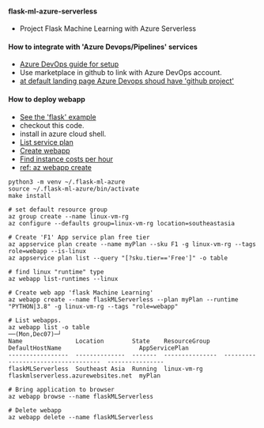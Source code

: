 #### flask-ml-azure-serverless

   * Project Flask Machine Learning with Azure Serverless

#### How to integrate with 'Azure Devops/Pipelines' services

   * [Azure DevOps guide for setup](https://www.azuredevopslabs.com/labs/azuredevops/github-integration/)
   * Use marketplace in github to link with Azure DevOps account.
   * [at default landing page Azure Devops shoud have 'github project'](https://dev.azure.com/)
   
   
#### How to deploy webapp

   * [See the 'flask' example](https://docs.microsoft.com/en-us/azure/app-service/quickstart-python?tabs=bash&pivots=python-framework-flask)
   * checkout this code.
   * install in azure cloud shell.
   * [List service plan](https://docs.microsoft.com/en-us/cli/azure/appservice/plan?view=azure-cli-latest#az_appservice_plan_list)
   * [Create webapp](https://docs.microsoft.com/en-us/azure/developer/javascript/tutorial-vscode-azure-cli-node-03)
   * [Find instance costs per hour](https://azure.microsoft.com/en-us/pricing/details/app-service/linux/)
   * [ref: az webapp create](https://docs.microsoft.com/en-us/cli/azure/webapp?view=azure-cli-latest#az_webapp_create)

```
python3 -m venv ~/.flask-ml-azure
source ~/.flask-ml-azure/bin/activate
make install

# set default resource group
az group create --name linux-vm-rg 
az configure --defaults group=linux-vm-rg location=southeastasia

# Create 'F1' App service plan free tier
az appservice plan create --name myPlan --sku F1 -g linux-vm-rg --tags role=webapp --is-linux
az appservice plan list --query "[?sku.tier=='Free']" -o table

# find linux "runtime" type
az webapp list-runtimes --linux

# Create web app 'flask Machine Learning'
az webapp create --name flaskMLServerless --plan myPlan --runtime "PYTHON|3.8" -g linux-vm-rg --tags "role=webapp"

# List webapps.
az webapp list -o table                                                                 ──(Mon,Dec07)─┘
Name               Location        State    ResourceGroup    DefaultHostName                      AppServicePlan
-----------------  --------------  -------  ---------------  -----------------------------------  ----------------
flaskMLServerless  Southeast Asia  Running  linux-vm-rg      flaskmlserverless.azurewebsites.net  myPlan

# Bring application to browser
az webapp browse --name flaskMLServerless

# Delete webapp
az webapp delete --name flaskMLServerless
```

   
